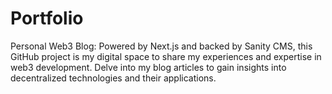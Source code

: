 # Portfolio
Personal Web3 Blog: Powered by Next.js and backed by Sanity CMS, this GitHub project is my digital space to share my experiences and expertise in web3 development. Delve into my blog articles to gain insights into decentralized technologies and their applications.
